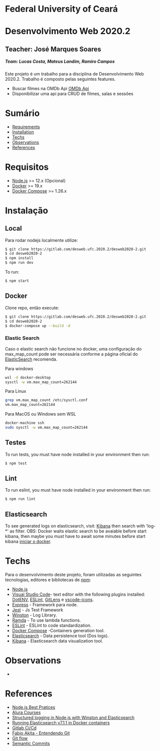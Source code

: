 # Federal University of Ceará
# Desenvolvimento Web 2020.2
## Teacher:  José Marques Soares
##### Team: Lucas Costa, Mateus Landim, Ramiro Campos

Este projeto é um trabalho para a disciplina de Desenvolvimento Web 2020.2.
Trabalho é composto pelas seguintes features.

- Buscar filmes na OMDb Api [OMDb Api](http://www.omdbapi.com)
- Disponibilizar uma api para CRUD de filmes, salas e sessões

# Sumário
- [Requirements](#Requirements)
- [Installation](#Installation)
- [Techs](#Techs)
- [Observations](#Observations)
- [References](#References)

# Requisitos
- [Node.js](https://nodejs.org/) >= 12.x (Opcional)
- [Docker](https://www.docker.com/) >= 19.x
- [Docker Compose](https://docs.docker.com/compose/) >= 1.26.x

# Instalação
## Local

Para rodar nodejs localmente utilize:
```sh
$ git clone https://gitlab.com/desweb.ufc.2020.2/desweb2020-2.git
$ cd desweb2020-2
$ npm install
$ npm run dev
```

To run:
```sh
$ npm start
```

## Docker
Clone repo, então execute:
```sh
$ git clone https://gitlab.com/desweb.ufc.2020.2/desweb2020-2.git
$ cd desweb2020-2
$ docker-compose up --build -d
```

### Elastic Search
Caso o elastic search não funcione no docker, uma configuração do max_map_count pode ser necessária conforme a página oficial do [ElasticSearch](https://www.elastic.co/guide/en/elasticsearch/reference/current/docker.html#_set_vm_max_map_count_to_at_least_262144) recomenda.

Para windows
```sh
wsl -d docker-desktop
sysctl -w vm.max_map_count=262144
```
Para Linux
```sh
grep vm.max_map_count /etc/sysctl.conf
vm.max_map_count=262144
```

Para MacOS ou Windows sem WSL
```sh
docker-machine ssh
sudo sysctl -w vm.max_map_count=262144
```
## Testes
To run tests, you must have node installed in your environment then run:
```sh
$ npm test
```
## Lint
To run eslint, you must have node installed in your environment then run:
```sh
$ npm run lint
```

## Elasticsearch
To see generated logs on elasticsearch, visit: [Kibana](http://localhost:5601/app/kibana#/discover) then search with 'log-*' as filter.
OBS: Docker waits elastic search to be avaiable before start kibana, then maybe you must have to await some minutes before start kibana [iniciar o docker](#Docker).

# Techs
Para o desenvolvimento deste projeto, foram utilizadas as seguintes tecnologias, editores e bibliotecas de [npm](https://www.npmjs.com/):

* [Node.js](https://nodejs.org/)
* [Visual Studio Code](https://code.visualstudio.com/)- text editor with the following plugins installed: [DotENV](https://github.com/mikestead/vscode-dotenv), [ESLint](https://github.com/Microsoft/vscode-eslint), [GitLens](https://github.com/eamodio/vscode-gitlens) e [vscode-icons](https://github.com/vscode-icons/vscode-icons).
* [Express](https://github.com/expressjs/express) - Framework para node.
* [Jest](https://jestjs.io/) - Js Test Framework
* [Winston](https://github.com/winstonjs/winston) - Log Library.
* [Ramda](https://ramdajs.com/) - To use lambda functions.
* [ESLint](https://github.com/eslint/eslint) - ESLint to code standardization.
* [Docker Compose](https://docs.docker.com/compose/) -Containers generation tool.
* [Elasticsearch](https://www.elastic.co/pt/) - Data persistence tool (Dos logs).
* [Kibana](https://www.elastic.co/pt/kibana) - Elasticsearch data visualization tool.


# Observations
-

# References
- [Node.js Best Pratices](https://github.com/i0natan/nodebestpractices)
- [Alura Courses](https://www.alura.com.br/)
- [Structured logging in Node.js with Winston and Elasticsearch](https://www.thedreaming.org/2020/06/24/structured-logging-nodejs/)
- [Running Elasticsearch v7.1.1 in Docker containers](https://github.com/justmeandopensource/elk/tree/master/docker)
- [Gitlab Ci/Cd](https://docs.gitlab.com/ee/ci/)
- [Fabio Akita - Entendendo Git](https://www.youtube.com/watch?v=6Czd1Yetaac)
- [Git flow](https://www.atlassian.com/br/git/tutorials/comparing-workflows/gitflow-workflow)
- [Semantic Commits](https://blog.geekhunter.com.br/o-que-e-commit-e-como-usar-commits-semanticos/)
